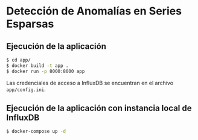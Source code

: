 # Detección de Anomalías en Series Esparsas

## Ejecución de la aplicación
```bash
$ cd app/
$ docker build -t app .
$ docker run -p 8000:8000 app
```
Las credenciales de acceso a InfluxDB se encuentran en el archivo `app/config.ini`.

## Ejecución de la aplicación con instancia local de InfluxDB
```bash
$ docker-compose up -d
```
